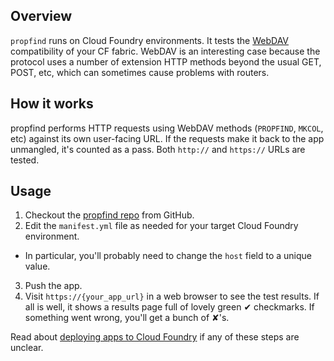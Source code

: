 ## Overview ##
`propfind` runs on Cloud Foundry environments. It tests the [WebDAV](http://en.wikipedia.org/wiki/WebDAV) compatibility
of your CF fabric. WebDAV is an interesting case because the protocol uses a number of extension HTTP methods
beyond the usual GET, POST, etc, which can sometimes cause problems with routers.

## How it works ##
propfind performs HTTP requests using WebDAV methods (`PROPFIND`, `MKCOL`, etc) against its own user-facing URL.
If the requests make it back to the app unmangled, it's counted as a pass. Both `http://` and `https://` URLs are
tested.

## Usage ##
1. Checkout the [propfind repo](https://github.com/mamacdon/propfind) from GitHub.
2. Edit the `manifest.yml` file as needed for your target Cloud Foundry environment.
 * In particular, you'll probably need to change the `host` field to a unique value.
3. Push the app.
4. Visit `https://{your_app_url}` in a web browser to see the test results. If all is well, it shows a results
   page full of lovely green &#x2714; checkmarks. If something went wrong, you'll get a bunch of &#x2718;'s.

Read about [deploying apps to Cloud Foundry](http://docs.cloudfoundry.org/devguide/deploy-apps/manifest.html) if
any of these steps are unclear.

